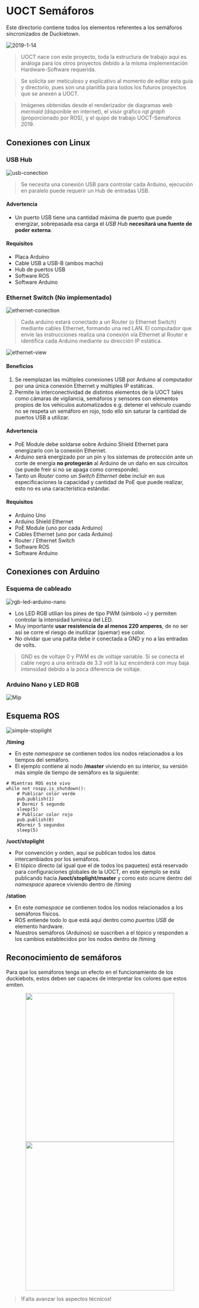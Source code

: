 # UOCT Semáforos

Este directorio contiene todos los elementos referentes a los semáforos sincronizados de Duckietown.

![2019-1-14](https://raw.githubusercontent.com/tomvillegasm/duckietown-uoct/master/img/uoct-stoplight/2019-1-14.jpg)

> UOCT nace con este proyecto, toda la estructura de trabajo aquí es análoga para los otros proyectos debido a la misma implementación Hardware-Software requerida.

> Se solicita ser meticuloso y explicativo al momento de editar esta guía y directorio, pues son una planitlla para todos los futuros proyectos que se anexen a UOCT.

> Imágenes obtenidas desde el renderizador de diagramas web _mermaid_ (disponible en internet), el visor gráfico _rqt graph_ (proporcionado por ROS), y el quipo de trabajo UOCT-Semáforos 2019.

## Conexiones con Linux

### USB Hub

![usb-conection](https://raw.githubusercontent.com/tomvillegasm/duckietown-uoct/master/img/usb-conection.png)

>Se necesita una conexión USB para controlar cada Arduino, ejecución en paralelo puede requerir un Hub de entradas USB.

#### Advertencia
* Un puerto USB tiene una cantidad máxima de puerto que puede energizar, sobrepasada esa carga el _USB Hub_ **necesitará una fuente de poder externa**.


#### Requisitos

* Placa Arduino
* Cable USB a USB-B (ambos macho)
* Hub de puertos USB
* Software ROS
* Software Arduino

### Ethernet Switch (No implementado)

![ethernet-conection](https://raw.githubusercontent.com/tomvillegasm/duckietown-uoct/master/img/ethernet-conection.png)

>Cada arduino estará conectado a un Router (o Ethernet Switch) mediante cables Ethernet, formando una red LAN. El computador que envíe las instrucciones realiza una conexión vía Ethernet al Router e identifica cada Arduino mediante su dirección IP estática.

![ethernet-view](https://raw.githubusercontent.com/tomvillegasm/duckietown-uoct/master/img/ethernet-view.png)

#### Beneficios
1. Se reemplazan las múltiples conexiones USB por Arduino al computador por una única conexión Ethernet y múltiples IP estáticas.
2. Permite la interconectividad de distintos elementos de la UOCT tales como cámaras de vigilancia, semáforos y sensores con elementos propios de los vehículos automatizados e.g. detener el vehículo cuando no se respeta un semáforo en rojo, todo ello sin saturar la cantidad de puertos USB a utilizar.

#### Advertencia

* PoE Module debe soldarse sobre Arduino Shield Ethernet para energizarlo con la conexión Ethernet.
* Arduino será energizado por un pin y los sistemas de protección ante un corte de energía **no protegerán** al Arduino de un daño en sus circuitos (se puede freir si no se apaga como corresponde).
* Tanto un _Router_ como un _Switch Ethernet_ debe incluir en sus especificaciones la capacidad y cantidad de PoE que puede realizar, esto no es una característica estándar.

#### Requisitos

* Arduino Uno
* Arduino Shield Ethernet
* PoE Module (uno por cada Arduino)
* Cables Ethernet (uno por cada Arduino)
* Router / Ethernet Switch
* Software ROS
* Software Arduino

## Conexiones con Arduino

### Esquema de cableado
![rgb-led-arduino-nano](https://raw.githubusercontent.com/tomvillegasm/duckietown-uoct/master/img/rgb-led-arduino-nano.png)

* Los LED RGB utilian los pines de tipo PWM (símbolo ~) y permiten controlar la intensidad lumínica del LED.
* Muy importante **usar resistencia de al menos 220 amperes**, de no ser así se corre el riesgo de inutilizar (quemar) ese color.
* No olvidar que una patita debe ir conectada a GND y no a las entradas de volts.
> GND es de voltaje 0 y PWM es de voltaje variable. Si se conecta el cable negro a una entrada de 3.3 volt la luz encenderá con muy baja intensidad debido a la poca diferencia de voltaje.


### Arduino Nano y LED RGB
![Mip](https://raw.githubusercontent.com/tomvillegasm/duckietown-uoct/master/img/red-green-led.gif)

## Esquema ROS

![simple-stoplight](https://raw.githubusercontent.com/tomvillegasm/duckietown-uoct/master/img/simple-stoplight.png)

**/timing**
* En este _namespace_ se contienen todos los nodos relacionados a los tiempos del semáforo.
* El ejemplo contiene al nodo **/master** viviendo en su interior, su versión más simple de tiempo de semáforo es la siguiente:
```
# Mientras ROS esté vivo
while not rospy.is_shutdown():
    # Publicar color verde
    pub.publish(1)
    # Dormir 5 segundo
    sleep(5)
    # Publicar color rojo
    pub.publish(0)
    #Dormir 5 segundos
    sleep(5)
```

**/uoct/stoplight**
* Por convención y orden, aquí se publican todos los datos intercambiados por los semáforos.
* El tópico directo (al igual que el de todos los paquetes) está reservado para configuraciones globales de la UOCT, en este ejemplo se está publicando hacia **/uoct/stoplight/master** y como esto ocurre dentro del _namespace_ aparece viviendo dentro de /timing

**/station**
* En este _namespace_ se contienen todos los nodos relacionados a los semáforos físicos.
* ROS entiende todo lo que está aquí dentro como _puertos USB_ de elemento hardware.
* Nuestros semáforos (Arduinos) se suscriben a el tópico y responden a los cambios establecidos por los nodos dentro de /timing

## Reconocimiento de semáforos

Para que los semáforos tenga un efecto en el funcionamiento de los duckiebots, estos deben ser capaces de interpretar los colores que estos emiten.

<center><p float="left">
  <img src="https://raw.githubusercontent.com/tomvillegasm/duckietown-uoct/master/img/uoct-stoplight/2019-1-15.jpg" width="400"/>
  <img src="https://raw.githubusercontent.com/tomvillegasm/duckietown-uoct/master/img/uoct-stoplight/2019-1-16.jpg" width="400"/>
</p></center>

> !Falta avanzar los aspectos técnicos!
